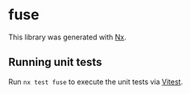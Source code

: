 # fuse

This library was generated with [Nx](https://nx.dev).

## Running unit tests

Run `nx test fuse` to execute the unit tests via [Vitest](https://vitest.dev/).
